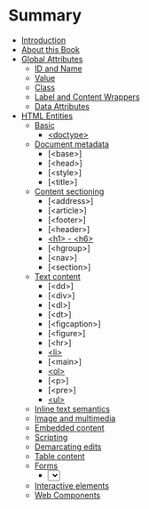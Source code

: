 # Summary

* [Introduction](README.md)
* [About this Book](about_this_book.md)
* [Global Attributes](chapter1_global_attr.md)
   * [ID and Name](global_attr/id_and_name.md)
   * [Value](global_attr/value.md)
   * [Class](global_attr/class.md)
   * [Label and Content Wrappers](global_attr/label_and_content_wrappers.md)
   * [Data Attributes](global_attr/data_attributes.md)
* [HTML Entities](html_elements.md)
   * [Basic](html_elements/basic/index.md)
      * [&lt;doctype&gt;](html_elements/basic/html_docType.md)
   * [Document metadata](html_elements/document_metadata/index.md)
      * [&lt;base&gt;]
      * [&lt;head&gt;]
      * [&lt;style&gt;]
      * [&lt;title&gt;]
   * [Content sectioning](html_elements/content_sectioning/index.md)
      * [&lt;address&gt;]
      * [&lt;article&gt;]
      * [&lt;footer&gt;]
      * [&lt;header&gt;]
      * [&lt;h1&gt; - &lt;h6&gt;](html_elements/content_sectioning/html_heading.md)
      * [&lt;hgroup&gt;]
      * [&lt;nav&gt;]
      * [&lt;section&gt;]
   * [Text content](html_elements/text_content/index.md)
      * [&lt;dd&gt;]
      * [&lt;div&gt;]
      * [&lt;dl&gt;]
      * [&lt;dt&gt;]
      * [&lt;figcaption&gt;]
      * [&lt;figure&gt;]
      * [&lt;hr&gt;]
      * [&lt;li&gt;](html_elements/text_content/html_li.md)
      * [&lt;main&gt;]
      * [&lt;ol&gt;](html_elements/text_content/html_ol.md)
      * [&lt;p&gt;]
      * [&lt;pre&gt;]
      * [&lt;ul&gt;](html_elements/text_content/html_ul.md)
   * [Inline text semantics](html_elements/inline_text_semantics/index.md)
   * [Image and multimedia](html_elements/image_multimedia/index.md)
   * [Embedded content](html_elements/embedded_content/index.md)
   * [Scripting](html_elements/scripting/index.md)
   * [Demarcating edits](html_elements/demarcating_edits/index.md)
   * [Table content](html_elements/table_content/index.md)
   * [Forms](html_elements/forms/index.md)
       * [<select>](html_elements/forms/html_select.md)
   * [Interactive elements](html_elements/interactive/index.md)
   * [Web Components](html_elements/web_components/index.md)

